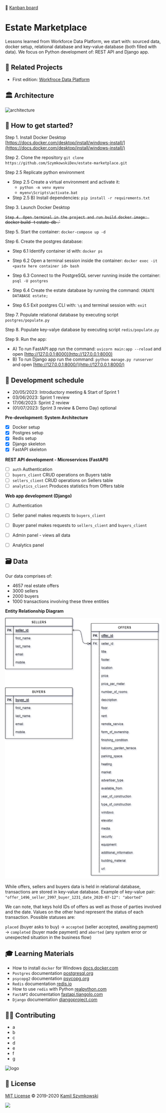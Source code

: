 🔗 [Kanban board](https://github.com/users/SzymkowskiDev/projects/10/views/1)

# Estate Marketplace
Lessons learned from Workforce Data Platform, we start with: sourced data, docker setup, relational database and key-value database (both filled with data). We focus on Python development of: REST API and Django app.


## 🔗 Related Projects
* First edition: [Workfroce Data Platform](https://github.com/SzymkowskiDev/workforce-data-platform)


## 🏛️ Architecture
![architecture](https://github.com/SzymkowskiDev/estate-marketplace/blob/main/assets/arch.png?raw=true)


## 🚀 How to get started?
Step 1. Install Docker Desktop [https://docs.docker.com/desktop/install/windows-install/](https://docs.docker.com/desktop/install/windows-install/)

Step 2. Clone the repository `git clone https://github.com/SzymkowskiDev/estate-marketplace.git`

Step 2.5 Replicate python environment
- Step 2.5 Create a virtual environment and activate it: 
    - `python -m venv myenv`
    - `myenv\Scripts\activate.bat`
- Step 2.5 B) Install dependencies: `pip install -r requirements.txt`

Step 3. Launch Docker Desktop

~~`Step 4. Open terminal in the project and run build docker image: `docker build -t estate-db .`~~

Step 5. Start the container: `docker-compose up -d`

Step 6. Create the postgres database:

- Step 6.1 Identify container id with: `docker ps` 

- Step 6.2 Open a terminal session inside the container: `docker exec -it <paste here container id> bash`

- Step 6.3 Connect to the PostgreSQL server running inside the container: `psql -U postgres`

- Step 6.4 Create the estate database by running the command: `CREATE DATABASE estate;`

- Step 6.5 Exit postgres CLI with: `\q` and terminal session with: `exit`

Step 7. Populate relational database by executing script `postgres/populate.py`

Step 8. Populate key-valye database by executing script `redis/populate.py`

Step 9. Run the app:
- A) To run FastAPI app run the command: `uvicorn main:app --reload` and open [http://127.0.0.1:8000](http://127.0.0.1:8000)
- B) To run Django app run the command: `python manage.py runserver` and open [http://127.0.0.1:8000/](http://127.0.0.1:8000/) 


## 📅 Development schedule

- 20/05/2023: Introductory meeting & Start of Sprint 1
- 03/06/2023: Sprint 1 review
- 17/06/2023: Sprint 2 review
- (01/07/2023: Sprint 3 review & Demo Day) optional

**Pre-development: System Architecture**

- [x] Docker setup
- [x] Postgres setup
- [x] Redis setup
- [x] Django skeleton
- [x] FastAPI skeleton

**REST API development - Microservices (FastAPI)**

- [ ] `auth` Authentication
- [ ] `buyers_client` CRUD operations on Buyers table
- [ ] `sellers_client` CRUD operations on Sellers table
- [ ] `analytics_client` Produces statistics from Offers table

**Web app development (Django)**

- [ ] Authentication
- [ ] Seller panel makes requests to `buyers_client`
- [ ] Buyer panel makes requests to `sellers_client` and `buyers_client`
- [ ] Admin panel - views all data
- [ ] Analytics panel


## 🗃️ Data
Our data comprises of:
- 4657 real estate offers
- 3000 sellers
- 2000 buyers
- 1000 transactions involving these three entities

__Entity Relationship Diagram__

![erd](https://github.com/SzymkowskiDev/estate-marketplace/blob/main/assets/erd.PNG?raw=true)

While offers, sellers and buyers data is held in relational database, transactions are stored in key-value database. Example of key-value pair: ``"offer_1496_seller_2997_buyer_1231_date_2020-07-12": "aborted"``

We can note, that keys hold IDs of offers as well as those of parties involved and the date. Values on the other hand represent the status of each transaction. Possible statuses are: 

`placed` (buyer asks to buy) -> `accepted` (seller accepted, awaiting payment) -> `completed` (buyer made payment) and `aborted` (any system error or unexpected situation in the business flow)


## 🎓 Learning Materials
* How to install `docker` for Windows [docs.docker.com](https://docs.docker.com/desktop/install/windows-install/)
* `Postgres` documentation [postgresql.org](https://www.postgresql.org/)
* `psycopg2` documentation [psycopg.org](https://www.psycopg.org/docs/)
* `Redis` documentation [redis.io](https://redis.io/)
* How to use `redis` with Python [realpython.com](https://realpython.com/python-redis/)
* `FastAPI` documentation [fastapi.tiangolo.com](https://fastapi.tiangolo.com/)
* `Django` documentation [djangoproject.com](https://www.djangoproject.com/)


## 👨‍💻 Contributing
- a
- b
- c
- d
- e
- f
- g

![logo](https://github.com/SzymkowskiDev/estate-marketplace/blob/main/assets/logo.png?raw=true)

## 📄 License
[MIT License](https://choosealicense.com/licenses/mit/) ©️ 2019-2020 [Kamil Szymkowski](https://github.com/SzymkowskiDev "Get in touch!")

[![](https://img.shields.io/badge/license-MIT-green?style=plastic)](https://choosealicense.com/licenses/mit/)
